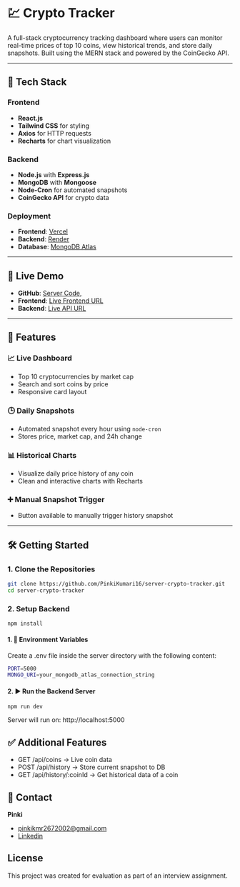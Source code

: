 # 💹 Crypto Tracker

A full-stack cryptocurrency tracking dashboard where users can monitor real-time prices of top 10 coins, view historical trends, and store daily snapshots. Built using the MERN stack and powered by the CoinGecko API.

---

## 🔧 Tech Stack

### Frontend
- **React.js**
- **Tailwind CSS** for styling
- **Axios** for HTTP requests
- **Recharts** for chart visualization

### Backend
- **Node.js** with **Express.js**
- **MongoDB** with **Mongoose**
- **Node-Cron** for automated snapshots
- **CoinGecko API** for crypto data

### Deployment
- **Frontend**: [Vercel](https://vercel.com/)
- **Backend**: [Render](https://render.com/)
- **Database**: [MongoDB Atlas](https://www.mongodb.com/cloud/atlas)

---

## 🚀 Live Demo
- **GitHub**: [Server Code](https://github.com/PinkiKumari16/crypto-tracker-server.git),
- **Frontend**: [Live Frontend URL](https://crypto-tracker-client-delta.vercel.app/)
- **Backend**: [Live API URL](https://crypto-tracker-server-qjd0.onrender.com/)

---

## 🔑 Features

### 📈 Live Dashboard
- Top 10 cryptocurrencies by market cap
- Search and sort coins by price
- Responsive card layout

### 🕒 Daily Snapshots
- Automated snapshot every hour using `node-cron`
- Stores price, market cap, and 24h change

### 📊 Historical Charts
- Visualize daily price history of any coin
- Clean and interactive charts with Recharts

### ➕ Manual Snapshot Trigger
- Button available to manually trigger history snapshot

---

## 🛠️ Getting Started

### 1. Clone the Repositories

```bash
git clone https://github.com/PinkiKumari16/server-crypto-tracker.git
cd server-crypto-tracker
```
### 2. Setup Backend

```
npm install
```

#### 1. 🔐 Environment Variables
Create a .env file inside the server directory with the following content:

```bash
PORT=5000
MONGO_URI=your_mongodb_atlas_connection_string
```

#### 2. ▶️ Run the Backend Server
```bash
npm run dev
```
Server will run on: http://localhost:5000

## ✅ Additional Features
- GET /api/coins → Live coin data
- POST /api/history → Store current snapshot to DB
- GET /api/history/:coinId → Get historical data of a coin

## 📧 Contact
**Pinki**
- pinkikmr2672002@gmail.com
- [Linkedin](https://www.linkedin.com/in/pinki-kumari-42b409257/)

## License
This project was created for evaluation as part of an interview assignment.

